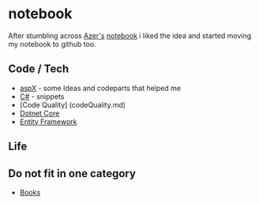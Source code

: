 # notebook

After stumbling across [Azer's](https://github.com/azer) [notebook](https://github.com/azer/notebook) i liked the idea and started moving my notebook to github too.



## Code / Tech
* [aspX](aspx.md) - some Ideas and codeparts that helped me
* [C#](csharp.md) - snippets
* [Code Quality] (codeQuality.md)
* [Dotnet Core](dotnetCore.md)
* [Entity Framework](entityFramework.md)


## Life


## Do not fit in one category
* [Books](books.md)
